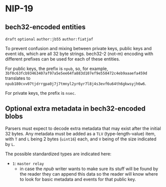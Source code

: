 NIP-19
======

bech32-encoded entities
-----------------------

`draft` `optional` `author:jb55` `author:fiatjaf`

To prevent confusion and mixing between private keys, public keys and event ids, which are all 32 byte strings. bech32-2 (not-m) encoding with different prefixes can be used for each of these entities.

For public keys, the prefix is `npub`, so, for example, `3bf0c63fcb93463407af97a5e5ee64fa883d107ef9e558472c4eb9aaaefa459d` translates to `npub180cvv07tjdrrgpa0j7j7tmnyl2yr6yr7l8j4s3evf6u64th6gkwsyjh6w6`.

For private keys, the prefix is `nsec`.

## Optional extra metadata in bech32-encoded blobs

Parsers must expect to decode extra metadata that may exist after the initial 32 bytes. Any metadata must be added as a `TLV` (type-length-value) item, with `T` and `L` being 2 bytes (`uint16`) each, and `V` being of the size indicated by `L`.

The possible standardized types are indicated here:

- `1`: `master relay`
  - in case the _npub_ writer wants to make sure its stuff will be found by the reader they can append this data so the reader will know where to look for basic metadata and events for that public key.
